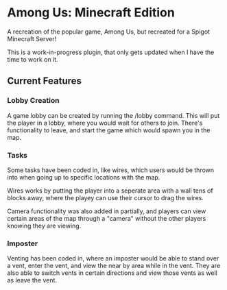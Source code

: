 # Among Us: Minecraft Edition
A recreation of the popular game, Among Us, but recreated for a Spigot Minecraft Server!

This is a work-in-progress plugin, that only gets updated when I have the time to work on it.

## Current Features

### Lobby Creation

A game lobby can be created by running the /lobby command. This will put the player in a lobby, where you would wait for others to join. There's functionality to leave, and start the game which would spawn you in the map.

### Tasks

Some tasks have been coded in, like wires, which users would be thrown into when going up to specific locations with the map.

Wires works by putting the player into a seperate area with a wall tens of blocks away, where the playey can use their cursor to drag the wires.

Camera functionality was also added in partially, and players can view certain areas of the map through a "camera" without the other players knowing they are viewing. 

### Imposter 

Venting has been coded in, where an imposter would be able to stand over a vent, enter the vent, and view the near by area while in the vent. They are also able to switch vents in certain directions and view those vents as well as leave the vent.

